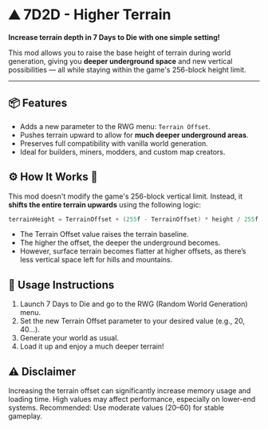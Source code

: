 # ⛰️ 7D2D - Higher Terrain

**Increase terrain depth in 7 Days to Die with one simple setting!**

This mod allows you to raise the base height of terrain during world generation, giving you **deeper underground space** and new vertical possibilities — all while staying within the game's 256-block height limit.

---

## 📦 Features

- Adds a new parameter to the RWG menu: `Terrain Offset`.
- Pushes terrain upward to allow for **much deeper underground areas**.
- Preserves full compatibility with vanilla world generation.
- Ideal for builders, miners, modders, and custom map creators.

## ⚙️ How It Works 📐

This mod doesn't modify the game's 256-block vertical limit.
Instead, it **shifts the entire terrain upwards** using the following logic:

```csharp
terrainHeight = TerrainOffset + (255f - TerrainOffset) * height / 255f;
```

* The Terrain Offset value raises the terrain baseline.
* The higher the offset, the deeper the underground becomes.
* However, surface terrain becomes flatter at higher offsets, as there’s less vertical space left for hills and mountains.

## 🧠 Usage Instructions

1. Launch 7 Days to Die and go to the RWG (Random World Generation) menu.
2. Set the new Terrain Offset parameter to your desired value (e.g., 20, 40...).
3. Generate your world as usual.
4. Load it up and enjoy a much deeper terrain!

## ⚠️ Disclaimer

Increasing the terrain offset can significantly increase memory usage and loading time.
High values may affect performance, especially on lower-end systems.
Recommended: Use moderate values (20–60) for stable gameplay.